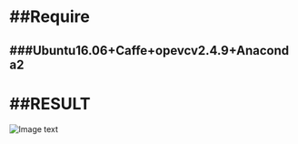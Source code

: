 ##Require<br>
=
###Ubuntu16.06+Caffe+opevcv2.4.9+Anaconda2<br>
--
##RESULT<br>
=
![Image text](https://github.com/lhzhong/kth_action_recognition/blob/master/resut/KTH(AlexNet).png)
